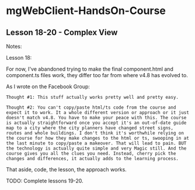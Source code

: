 # mgWebClient-HandsOn-Course
## Lesson 18-20 - Complex View


Notes:

Lesson 18:

For now, I've abandoned trying to make the final component.html and component.ts files work, they differ too far from where v4.8 has evolved to.

As I wrote on the Facebook Group:

```
Thought #1: This stuff actually works pretty well and pretty easy. 
```
```
Thought #2: You can't copy/paste html/ts code from the course and expect it to work. It a whole different version or approach or it just doesn't match v4.8. You have to make your peace with this. The course is actually straightforward once you accept it's an out-of-date guide map to a city where the city planners have changed street signs, routes and whole buildings. I don't think it's worthwhile relying on the course for how they make changes to the html or ts, swooping in at the last minute to copy/paste a makeover. That will lead to pain. BUT the technology is actually quite simple and very Magic still. And the course gives you all the clues you need. Instead, cherry pick the changes and differences, it actually adds to the learning process.
```

That aside, code, the lesson, the approach works.

TODO: Complete lessons 19-20.